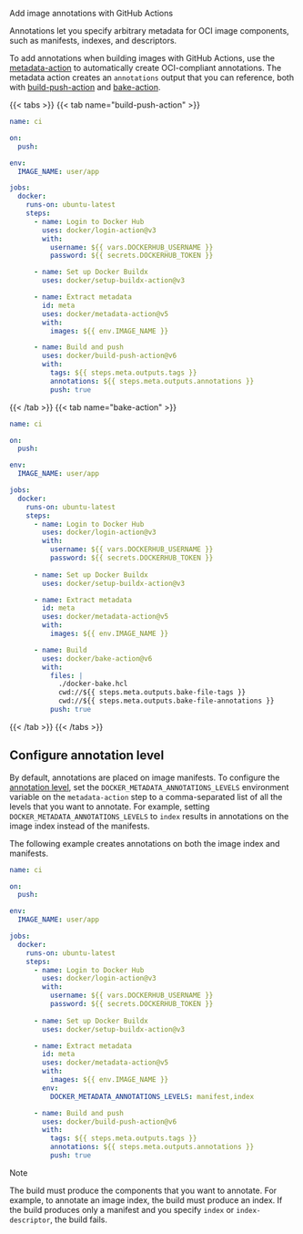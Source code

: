 Add image annotations with GitHub Actions


Annotations let you specify arbitrary metadata for OCI image components, such
as manifests, indexes, and descriptors.

To add annotations when building images with GitHub Actions, use the
[metadata-action] to automatically create OCI-compliant annotations. The
metadata action creates an `annotations` output that you can reference, both
with [build-push-action] and [bake-action].

[metadata-action]: https://github.com/docker/metadata-action#overwrite-labels-and-annotations
[build-push-action]: https://github.com/docker/build-push-action/
[bake-action]: https://github.com/docker/bake-action/

{{< tabs >}}
{{< tab name="build-push-action" >}}

```yaml {hl_lines=32}
name: ci

on:
  push:

env:
  IMAGE_NAME: user/app

jobs:
  docker:
    runs-on: ubuntu-latest
    steps:
      - name: Login to Docker Hub
        uses: docker/login-action@v3
        with:
          username: ${{ vars.DOCKERHUB_USERNAME }}
          password: ${{ secrets.DOCKERHUB_TOKEN }}

      - name: Set up Docker Buildx
        uses: docker/setup-buildx-action@v3

      - name: Extract metadata
        id: meta
        uses: docker/metadata-action@v5
        with:
          images: ${{ env.IMAGE_NAME }}

      - name: Build and push
        uses: docker/build-push-action@v6
        with:
          tags: ${{ steps.meta.outputs.tags }}
          annotations: ${{ steps.meta.outputs.annotations }}
          push: true
```

{{< /tab >}}
{{< tab name="bake-action" >}}

```yaml {hl_lines=37}
name: ci

on:
  push:

env:
  IMAGE_NAME: user/app

jobs:
  docker:
    runs-on: ubuntu-latest
    steps:
      - name: Login to Docker Hub
        uses: docker/login-action@v3
        with:
          username: ${{ vars.DOCKERHUB_USERNAME }}
          password: ${{ secrets.DOCKERHUB_TOKEN }}
      
      - name: Set up Docker Buildx
        uses: docker/setup-buildx-action@v3

      - name: Extract metadata
        id: meta
        uses: docker/metadata-action@v5
        with:
          images: ${{ env.IMAGE_NAME }}

      - name: Build
        uses: docker/bake-action@v6
        with:
          files: |
            ./docker-bake.hcl
            cwd://${{ steps.meta.outputs.bake-file-tags }}
            cwd://${{ steps.meta.outputs.bake-file-annotations }}
          push: true
```

{{< /tab >}}
{{< /tabs >}}

## Configure annotation level

By default, annotations are placed on image manifests. To configure the
[annotation level](../../metadata/annotations.md#specify-annotation-level), set
the `DOCKER_METADATA_ANNOTATIONS_LEVELS` environment variable on the
`metadata-action` step to a comma-separated list of all the levels that you
want to annotate. For example, setting `DOCKER_METADATA_ANNOTATIONS_LEVELS` to
`index` results in annotations on the image index instead of the manifests.

The following example creates annotations on both the image index and
manifests.

```yaml {hl_lines=28}
name: ci

on:
  push:

env:
  IMAGE_NAME: user/app

jobs:
  docker:
    runs-on: ubuntu-latest
    steps:
      - name: Login to Docker Hub
        uses: docker/login-action@v3
        with:
          username: ${{ vars.DOCKERHUB_USERNAME }}
          password: ${{ secrets.DOCKERHUB_TOKEN }}
      
      - name: Set up Docker Buildx
        uses: docker/setup-buildx-action@v3

      - name: Extract metadata
        id: meta
        uses: docker/metadata-action@v5
        with:
          images: ${{ env.IMAGE_NAME }}
        env:
          DOCKER_METADATA_ANNOTATIONS_LEVELS: manifest,index

      - name: Build and push
        uses: docker/build-push-action@v6
        with:
          tags: ${{ steps.meta.outputs.tags }}
          annotations: ${{ steps.meta.outputs.annotations }}
          push: true
```

> [!NOTE]
>
> The build must produce the components that you want to annotate. For example,
> to annotate an image index, the build must produce an index. If the build
> produces only a manifest and you specify `index` or `index-descriptor`, the
> build fails.

